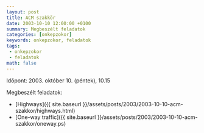 ```yaml
---
layout: post
title: ACM szakkör
date: 2003-10-10 12:00:00 +0100
summary: Megbeszélt feladatok
categories: [onkepzokor]
keywords: onkepzokor, feladatok
tags:
 - onkepzokor
 - feladatok
math: false
---
```


Időpont: 2003. október 10. (péntek), 10.15

Megbeszélt feladatok:

- [Highways]({{ site.baseurl }}/assets/posts/2003/2003-10-10-acm-szakkor/highways.html)
- [One-way traffic]({{ site.baseurl }}/assets/posts/2003/2003-10-10-acm-szakkor/oneway.ps)
